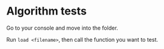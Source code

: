 # Algorithm tests

Go to your console and move into the folder. 

Run `load <filename>`, then call the function you want to test.
